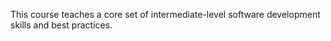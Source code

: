 This course teaches a core set of intermediate-level software development skills and best practices.
